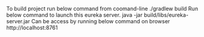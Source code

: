 To build project run below command from coomand-line
./gradlew build
Run below command to launch this eureka server.
java -jar build/libs/eureka-server.jar
Can be access by running below command on browser
http://localhost:8761

